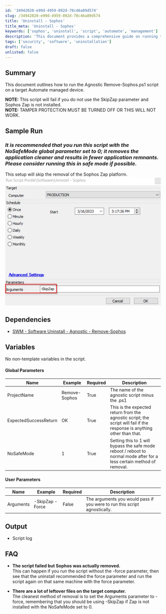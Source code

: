 ```yaml
---
id: '34942020-e99d-4959-892d-78c46a89d574'
slug: /34942020-e99d-4959-892d-78c46a89d574
title: 'Uninstall - Sophos'
title_meta: 'Uninstall - Sophos'
keywords: ['sophos', 'uninstall', 'script', 'automate', 'management']
description: 'This document provides a comprehensive guide on running the Remove-Sophos.ps1 script on Automate managed devices, detailing prerequisites, parameters, and expected outcomes for successful execution.'
tags: ['security', 'software', 'uninstallation']
draft: false
unlisted: false
---
```


## Summary

This document outlines how to run the Agnostic Remove-Sophos.ps1 script on a target Automate managed device.

**NOTE:** This script will fail if you do not use the SkipZap parameter and Sophos Zap is not installed.  
**NOTE:** TAMPER PROTECTION MUST BE TURNED OFF OR THIS WILL NOT WORK.

## Sample Run

### *It is recommended that you run this script with the NoSafeMode global parameter set to 0; it removes the application cleaner and results in fewer application remnants. Please consider running this in safe mode if possible.*

This setup will skip the removal of the Sophos Zap platform.  
![image](../../../static/img/docs/34942020-e99d-4959-892d-78c46a89d574/image_1.webp)

## Dependencies

- [SWM - Software Uninstall - Agnostic - Remove-Sophos](/docs/3e0adee0-1a8c-476a-aea4-616a66b4de12)

## Variables

No non-template variables in the script.

#### Global Parameters

| Name                   | Example        | Required | Description                                                                                             |
|------------------------|----------------|----------|---------------------------------------------------------------------------------------------------------|
| ProjectName            | Remove-Sophos  | True     | The name of the agnostic script minus the .ps1                                                         |
| ExpectedSuccessReturn   | OK             | True     | This is the expected return from the agnostic script; the script will fail if the response is anything other than that. |
| NoSafeMode             | 1              | True     | Setting this to 1 will bypass the safe mode reboot / reboot to normal mode after for a less certain method of removal. |

#### User Parameters

| Name       | Example              | Required | Description                                                                                             |
|------------|----------------------|----------|---------------------------------------------------------------------------------------------------------|
| Arguments  | -SkipZap -Force      | False    | The arguments you would pass if you were to run this script agnostically.                             |

## Output

- Script log

## FAQ

- **The script failed but Sophos was actually removed.**  
  This can happen if you run the script without the -force parameter, then see that the uninstall recommended the force parameter and run the script again on that same machine with the force parameter.

- **There are a lot of leftover files on the target computer.**  
  The cleanest method of removal is to set the Arguments parameter to -force, remembering that you should be using -SkipZap if Zap is not installed with the NoSafeMode set to 0.